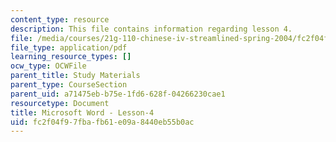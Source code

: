```yaml
---
content_type: resource
description: This file contains information regarding lesson 4.
file: /media/courses/21g-110-chinese-iv-streamlined-spring-2004/fc2f04f97fbafb61e09a8440eb55b0ac_MIT21G_110S04_Lesson_4.pdf
file_type: application/pdf
learning_resource_types: []
ocw_type: OCWFile
parent_title: Study Materials
parent_type: CourseSection
parent_uid: a71475eb-b75e-1fd6-628f-04266230cae1
resourcetype: Document
title: Microsoft Word - Lesson-4
uid: fc2f04f9-7fba-fb61-e09a-8440eb55b0ac
---
```

